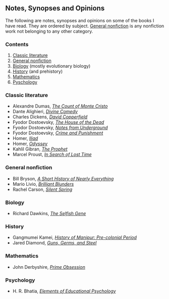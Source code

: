 ## Notes, Synopses and Opinions 

The following are notes, synopses and opinions on some of the books I have read. They are ordered by subject. [General nonfiction](#general-nonfiction) is any nonfiction work not belonging to any other category.

### Contents

1. [Classic literature](#classic-literature)
2. [General nonfiction](#general-nonfiction)
3. [Biology](#biology) (mostly evolutionary biology)
4. [History](#history) (and prehistory)
5. [Mathematics](#mathematics)
6. [Pyschology](#psychology)

### Classic literature

- Alexandre Dumas, [_The Count of Monte Cristo_](classics/dumas-monte-cristo.pdf)
- Dante Alighieri, [_Divine Comedy_](classics/dante-alighieri-commedia.md)
- Charles Dickens, [_David Copperfield_](classics/dickens-david-copperfield.md)
- Fyodor Dostoevsky, [_The House of the Dead_](classics/dostoevsky-dead-house.md)
- Fyodor Dostoevsky, [_Notes from Underground_](classics/dostoevsky-underground.md)
- Fyodor Dostoevsky, [_Crime and Punishment_](classics/dostoevsky-c&p.md)
- Homer, [_Iliad_](classics/homer-iliad.md)
- Homer, [_Odyssey_](classics/homer-odyssey.md)
- Kahlil Gibran, [_The Prophet_](classics/kahlil-gibran-prophet.md)
- Marcel Proust, [_In Search of Lost Time_](classics/proust.md)

### General nonfiction

- Bill Bryson, [_A Short History of Nearly Everything_](general-nonfiction/bill-bryson-ashone.md)
- Mario Livio, [_Brilliant Blunders_](general-nonfiction/livio-blunders.md)
- Rachel Carson, [_Silent Spring_](general-nonfiction/carson-silent-spring.md)

### Biology

- Richard Dawkins, [_The Selfish Gene_](general-nonfiction/dawkins-selfish-gene.md)

### History

- Gangmumei Kamei, [_History of Manipur: Pre-colonial Period_](history/gangmumei-kamei-hom.md)
- Jared Diamond, [_Guns, Germs, and Steel_](general-nonfiction/jared-diamond-ggs.pdf)

### Mathematics

- John Derbyshire, [_Prime Obsession_](general-nonfiction/derbyshire-prime-obsession.pdf)

### Psychology

- H. R. Bhatia, [_Elements of Educational Psychology_](general-nonfiction/bhatia-educational-psychology.md)
